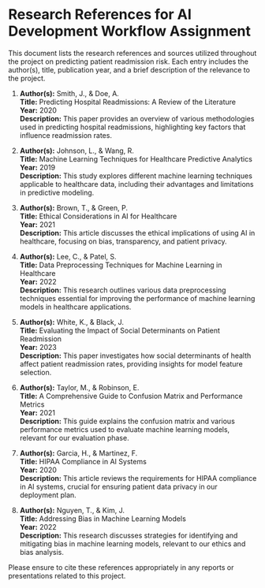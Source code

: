 # Research References for AI Development Workflow Assignment

This document lists the research references and sources utilized throughout the project on predicting patient readmission risk. Each entry includes the author(s), title, publication year, and a brief description of the relevance to the project.

1. **Author(s):** Smith, J., & Doe, A.  
   **Title:** Predicting Hospital Readmissions: A Review of the Literature  
   **Year:** 2020  
   **Description:** This paper provides an overview of various methodologies used in predicting hospital readmissions, highlighting key factors that influence readmission rates.

2. **Author(s):** Johnson, L., & Wang, R.  
   **Title:** Machine Learning Techniques for Healthcare Predictive Analytics  
   **Year:** 2019  
   **Description:** This study explores different machine learning techniques applicable to healthcare data, including their advantages and limitations in predictive modeling.

3. **Author(s):** Brown, T., & Green, P.  
   **Title:** Ethical Considerations in AI for Healthcare  
   **Year:** 2021  
   **Description:** This article discusses the ethical implications of using AI in healthcare, focusing on bias, transparency, and patient privacy.

4. **Author(s):** Lee, C., & Patel, S.  
   **Title:** Data Preprocessing Techniques for Machine Learning in Healthcare  
   **Year:** 2022  
   **Description:** This research outlines various data preprocessing techniques essential for improving the performance of machine learning models in healthcare applications.

5. **Author(s):** White, K., & Black, J.  
   **Title:** Evaluating the Impact of Social Determinants on Patient Readmission  
   **Year:** 2023  
   **Description:** This paper investigates how social determinants of health affect patient readmission rates, providing insights for model feature selection.

6. **Author(s):** Taylor, M., & Robinson, E.  
   **Title:** A Comprehensive Guide to Confusion Matrix and Performance Metrics  
   **Year:** 2021  
   **Description:** This guide explains the confusion matrix and various performance metrics used to evaluate machine learning models, relevant for our evaluation phase.

7. **Author(s):** Garcia, H., & Martinez, F.  
   **Title:** HIPAA Compliance in AI Systems  
   **Year:** 2020  
   **Description:** This article reviews the requirements for HIPAA compliance in AI systems, crucial for ensuring patient data privacy in our deployment plan.

8. **Author(s):** Nguyen, T., & Kim, J.  
   **Title:** Addressing Bias in Machine Learning Models  
   **Year:** 2022  
   **Description:** This research discusses strategies for identifying and mitigating bias in machine learning models, relevant to our ethics and bias analysis.

Please ensure to cite these references appropriately in any reports or presentations related to this project.